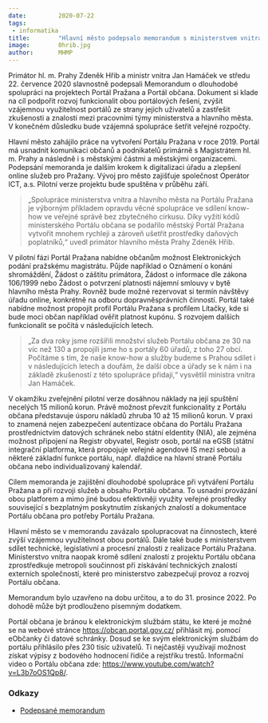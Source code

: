 ```yaml
---
date:         2020-07-22
tags:         
 - informatika
title:        "Hlavní město podepsalo memorandum s ministerstvem vnitra. Propojí Portál Pražana s Portálem občana"
image: 	      0hrib.jpg
author:       MHMP
---
```


Primátor hl. m. Prahy Zdeněk Hřib a ministr vnitra Jan Hamáček ve středu 22. července 2020 slavnostně podepsali Memorandum o dlouhodobé spolupráci na projektech Portál Pražana a Portál občana. Dokument si klade na cíl podpořit rozvoj funkcionalit obou portálových řešení, zvýšit vzájemnou využitelnost portálů ze strany jejich uživatelů a zastřešit zkušenosti a znalosti mezi pracovními týmy ministerstva a hlavního města. V konečném důsledku bude vzájemná spolupráce šetřit veřejné rozpočty.

Hlavní město zahájilo práce na vytvoření Portálu Pražana v roce 2019. Portál má usnadnit komunikaci občanů a podnikatelů primárně s Magistrátem hl. m. Prahy a následně i s městskými částmi a městskými organizacemi. Podepsání memoranda je dalším krokem k digitalizaci úřadu a zlepšení online služeb pro Pražany. Vývoj pro město zajišťuje společnost Operátor ICT, a.s.  Pilotní verze projektu bude spuštěna v průběhu září. 

> „Spolupráce ministerstva vnitra a hlavního města na Portálu Pražana je výborným příkladem opravdu věcné spolupráce ve sdílení know-how ve veřejné správě bez zbytečného cirkusu. Díky vyžití kódů ministerského Portálu občana se podařilo městský Portál Pražana vytvořit mnohem rychleji a zároveň ušetřit prostředky daňových poplatníků,“ uvedl primátor hlavního města Prahy Zdeněk Hřib.

V pilotní fázi Portál Pražana nabídne občanům možnost Elektronických podání pražskému magistrátu. Půjde například o Oznámení o konání shromáždění, Žádost o záštitu primátora, Žádost o informace dle zákona 106/1999 nebo Žádost o potvrzení platnosti nájemní smlouvy v bytě hlavního města Prahy. Rovněž bude možné rezervovat si termín návštěvy úřadu online, konkrétně na odboru dopravněsprávních činností. Portál také nabídne možnost propojit profil Portálu Pražana s profilem Lítačky, kde si bude moci občan například ověřit platnost kupónu. S rozvojem dalších funkcionalit se počítá v následujících letech.

> „Za dva roky jsme rozšířili množství služeb Portálu občana ze 30 na víc než 130 a propojili jsme ho s portály 60 úřadů, z toho 27 obcí. Počítáme s tím, že naše know-how a služby budeme s Prahou sdílet i v následujících letech a doufám, že další obce a úřady se k nám i na základě zkušeností z této spolupráce přidají,“ vysvětlil ministra vnitra Jan Hamáček.

V okamžiku zveřejnění pilotní verze dosáhnou náklady na její spuštění necelých 15 milionů korun. Právě možnost převzít funkcionality z Portálu občana představuje úsporu nákladů zhruba 10 až 15 milionů korun. V praxi to znamená nejen zabezpečení autentizace občana do Portálu Pražana prostřednictvím datových schránek nebo státní eIdentity (NIA), ale zejména možnost připojení na Registr obyvatel, Registr osob, portál na eGSB (státní integrační platforma, která propojuje veřejné agendové IS mezi sebou) a některé základní funkce portálu, např. dlaždice na hlavní straně Portálu občana nebo individualizovaný kalendář.

Cílem memoranda je zajištění dlouhodobé spolupráce při vytváření Portálu Pražana a při rozvoji služeb a obsahu Portálu občana. To usnadní provázání obou platforem a mimo jiné budou efektivněji využity veřejné prostředky související s bezplatným poskytnutím získaných znalostí a dokumentace Portálu občana pro potřeby Portálu Pražana.

Hlavní město se v memorandu zavázalo spolupracovat na činnostech, které zvýší vzájemnou využitelnost obou portálů. Dále také bude s ministerstvem sdílet technické, legislativní a procesní znalosti z realizace Portálu Pražana. Ministerstvo vnitra naopak kromě sdílení znalostí z projektu Portálu občana zprostředkuje metropoli součinnost při získávání technických znalostí externích společností, které pro ministerstvo zabezpečují provoz a rozvoj Portálu občana.

Memorandum bylo uzavřeno na dobu určitou, a to do 31. prosince 2022. Po dohodě může být prodlouženo písemným dodatkem.

Portál občana je bránou k elektronickým službám státu, ke které je možné se na webové stránce <https://obcan.portal.gov.cz/> přihlásit mj. pomocí eObčanky či datové schránky. Dosud se ke svým elektronickým službám do portálu přihlásilo přes 230 tisíc uživatelů. Ti nejčastěji využívají možnost získat výpisy z bodového hodnocení řidiče a rejstříku trestů. Informační video o Portálu občana zde: <https://www.youtube.com/watch?v=L3b7oOS1Qp8/>.

### Odkazy 

* [Podepsané memorandum](/assets/pdf/memorandum.pdf)
